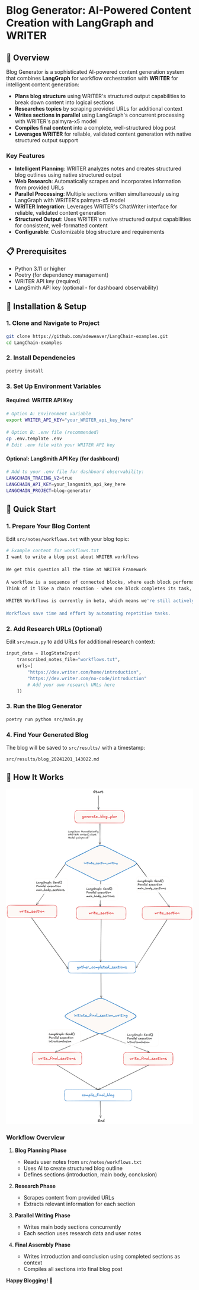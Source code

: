 # Blog Generator: AI-Powered Content Creation with LangGraph and WRITER

## 🚀 Overview

Blog Generator is a sophisticated AI-powered content generation system that combines **LangGraph** for workflow orchestration with **WRITER** for intelligent content generation:

- **Plans blog structure** using WRITER's structured output capabilities to break down content into logical sections
- **Researches topics** by scraping provided URLs for additional context
- **Writes sections in parallel** using LangGraph's concurrent processing with WRITER's palmyra-x5 model
- **Compiles final content** into a complete, well-structured blog post
- **Leverages WRITER** for reliable, validated content generation with native structured output support

### Key Features

- **Intelligent Planning**: WRITER analyzes notes and creates structured blog outlines using native structured output
- **Web Research**: Automatically scrapes and incorporates information from provided URLs
- **Parallel Processing**: Multiple sections written simultaneously using LangGraph with WRITER's palmyra-x5 model
- **WRITER Integration**: Leverages WRITER's ChatWriter interface for reliable, validated content generation
- **Structured Output**: Uses WRITER's native structured output capabilities for consistent, well-formatted content
- **Configurable**: Customizable blog structure and requirements

## 📋 Prerequisites

- Python 3.11 or higher
- Poetry (for dependency management)
- WRITER API key (required)
- LangSmith API key (optional - for dashboard observability)

## 🔧 Installation & Setup

### 1. Clone and Navigate to Project
```bash
git clone https://github.com/adeweaver/LangChain-examples.git
cd LangChain-examples
```

### 2. Install Dependencies
```bash
poetry install
```

### 3. Set Up Environment Variables

#### Required: WRITER API Key
```bash
# Option A: Environment variable
export WRITER_API_KEY="your_WRITER_api_key_here"

# Option B: .env file (recommended)
cp .env.template .env
# Edit .env file with your WRITER API key
```

#### Optional: LangSmith API Key (for dashboard)
```bash
# Add to your .env file for dashboard observability:
LANGCHAIN_TRACING_V2=true
LANGCHAIN_API_KEY=your_langsmith_api_key_here
LANGCHAIN_PROJECT=blog-generator
```

## 🚀 Quick Start

### 1. Prepare Your Blog Content
Edit `src/notes/workflows.txt` with your blog topic:
```bash
# Example content for workflows.txt
I want to write a blog post about WRITER workflows

We get this question all the time at WRITER Framework

A workflow is a sequence of connected blocks, where each block performs a specific action. 
Think of it like a chain reaction - when one block completes its task, it triggers the next block in line.

WRITER Workflows is currently in beta, which means we're still actively improving features and adding functionality.

Workflows save time and effort by automating repetitive tasks.
```

### 2. Add Research URLs (Optional)
Edit `src/main.py` to add URLs for additional research context:
```python
input_data = BlogStateInput(
    transcribed_notes_file="workflows.txt",
    urls=[
        "https://dev.writer.com/home/introduction",
        "https://dev.writer.com/no-code/introduction"
        # Add your own research URLs here
    ])
```

### 3. Run the Blog Generator
```bash
poetry run python src/main.py
```

### 4. Find Your Generated Blog
The blog will be saved to `src/results/` with a timestamp:
```
src/results/blog_20241201_143022.md
```

## 🎯 How It Works

![Workflow Diagram](assets/flow_diagram.png)

### Workflow Overview

1. **Blog Planning Phase**
   - Reads user notes from `src/notes/workflows.txt`
   - Uses AI to create structured blog outline
   - Defines sections (introduction, main body, conclusion)

2. **Research Phase**
   - Scrapes content from provided URLs
   - Extracts relevant information for each section

3. **Parallel Writing Phase**
   - Writes main body sections concurrently
   - Each section uses research data and user notes

4. **Final Assembly Phase**
   - Writes introduction and conclusion using completed sections as context
   - Compiles all sections into final blog post

**Happy Blogging! 🚀**